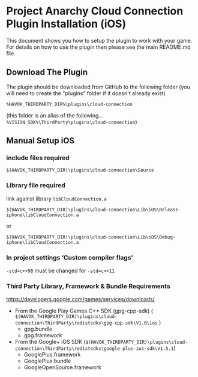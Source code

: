 # Project Anarchy Cloud Connection Plugin Installation (iOS)

This document shows you how to setup the plugin to work with your game. For details on how to use the plugin then please see the main README.md file.

## Download The Plugin

The plugin should be downloaded from GitHub to the following folder (you will need to create the "plugins" folder if it doesn't already exist)

`%HAVOK_THIRDPARTY_DIR%\plugins\cloud-connection`

(this folder is an alias of the following... `%VISION_SDK%\ThirdParty\plugins\cloud-connection`)

## Manual Setup iOS

### include files required
`$(HAVOK_THIRDPARTY_DIR)\plugins\cloud-connection\Source`

### Library file required
link against library `libCloudConnection.a`
 
`$(HAVOK_THIRDPARTY_DIR)\plugins\cloud-connection\Lib\iOS\Release-iphone\libCloudConnection.a`

or

`$(HAVOK_THIRDPARTY_DIR)\plugins\cloud-connection\Lib\iOS\Debug-iphone\libCloudConnection.a`

### In project settings ‘Custom compiler flags’
`-std=c++98` must be changed for `-std=c++11`

### Third Party Library, Framework & Bundle Requirements

https://developers.google.com/games/services/downloads/

* From the Google Play Games C++ SDK (gpg-cpp-sdk) ( `$(HAVOK_THIRDPARTY_DIR)\plugins\cloud-connection\ThirdParty\redistsdks\gpg-cpp-sdk\V1.0\ios` )
  * gpg.bundle
  * gpg.framework
* From the Google+ iOS SDK (`$(HAVOK_THIRDPARTY_DIR)\plugins\cloud-connection\ThirdParty\redistsdks\google-plus-ios-sdk\V1.5.1`)
  * GooglePlus.framework
  * GooglePlus.bundle
  * GoogleOpenSource.framework

